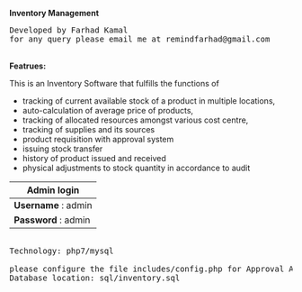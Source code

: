 
<b>Inventory Management</b>
<pre>
Developed by Farhad Kamal
for any query please email me at remindfarhad@gmail.com
</pre>
<br/>
<b>Featrues:</b>

This is an Inventory Software that fulfills the functions of
<ul>
  <li>tracking of current available stock of a product in multiple locations, </li>
  <li>auto-calculation of average price of products,</li> 
  <li>tracking of allocated resources amongst various cost centre,</li>
  <li>tracking of supplies and its sources</li>
  <li>	product requisition with approval system</li>
  <li>issuing stock transfer</li> 
  <li>history of product issued and received</li> 
  <li>physical adjustments to stock quantity in accordance to audit</li>
</ul>


  Admin login        | 
   ---------------------| 
   **Username** : admin | 
   **Password** : admin | 
   
<pre>  
Technology: php7/mysql 

please configure the file includes/config.php for Approval Authority
Database location: sql/inventory.sql
</pre>
   
   
